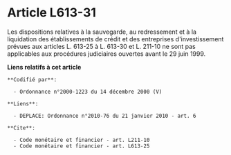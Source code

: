 # Article L613-31

Les dispositions relatives à la sauvegarde, au redressement et à la liquidation des établissements de crédit et des
entreprises d'investissement prévues aux articles L. 613-25 à L. 613-30 et L. 211-10 ne sont pas applicables aux procédures
judiciaires ouvertes avant le 29 juin 1999.

**Liens relatifs à cet article**

	**Codifié par**:

	  - Ordonnance n°2000-1223 du 14 décembre 2000 (V)

	**Liens**:

	  - DEPLACE: Ordonnance n°2010-76 du 21 janvier 2010 - art. 6

	**Cite**:

	  - Code monétaire et financier - art. L211-10
	  - Code monétaire et financier - art. L613-25

